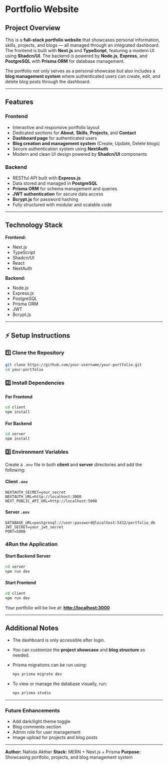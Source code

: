 # Portfolio Website

## Project Overview

This is a **full-stack portfolio website** that showcases personal information, skills, projects, and blogs — all managed through an integrated dashboard. The frontend is built with **Next.js** and **TypeScript**, featuring a modern UI using **Shadcn/UI**. The backend is powered by **Node.js**, **Express**, and **PostgreSQL** with **Prisma ORM** for database management.

The portfolio not only serves as a personal showcase but also includes a **blog management system** where authenticated users can create, edit, and delete blog posts through the dashboard.

---

## Features

###  **Frontend**

* Interactive and responsive portfolio layout
* Dedicated sections for **About**, **Skills**, **Projects**, and **Contact**
* **Dashboard page** for authenticated users
* **Blog creation and management system** (Create, Update, Delete blogs)
* Secure authentication system using **NextAuth**
* Modern and clean UI design powered by **Shadcn/UI** components

### **Backend**

* RESTful API built with **Express.js**
* Data stored and managed in **PostgreSQL**
* **Prisma ORM** for schema management and queries
* **JWT authentication** for secure data access
* **Bcrypt.js** for password hashing
* Fully structured with modular and scalable code

---

## Technology Stack

**Frontend:**

* Next.js
* TypeScript
* Shadcn/UI
* React
* NextAuth

**Backend:**

* Node.js
* Express.js
* PostgreSQL
* Prisma ORM
* JWT
* Bcrypt.js

---

## ⚡ Setup Instructions

### 1️⃣ Clone the Repository

```bash
git clone https://github.com/your-username/your-portfolio.git
cd your-portfolio
```

### 2️⃣ Install Dependencies

#### For Frontend

```bash
cd client
npm install
```

#### For Backend

```bash
cd server
npm install
```

### 3️⃣ Environment Variables

Create a `.env` file in both **client** and **server** directories and add the following:

#### Client `.env`

```
NEXTAUTH_SECRET=your_secret
NEXTAUTH_URL=http://localhost:3000
NEXT_PUBLIC_API_URL=http://localhost:5000
```

#### Server `.env`

```
DATABASE_URL=postgresql://user:password@localhost:5432/portfolio_db
JWT_SECRET=your_jwt_secret
PORT=5000
```

### 4️Run the Application

#### Start Backend Server

```bash
cd server
npm run dev
```

#### Start Frontend

```bash
cd client
npm run dev
```

Your portfolio will be live at:
 **[http://localhost:3000](http://localhost:3000)**

---

## Additional Notes

* The dashboard is only accessible after login.
* You can customize the **project showcase** and **blog structure** as needed.
* Prisma migrations can be run using:

  ```bash
  npx prisma migrate dev
  ```
* To view or manage the database visually, run:

  ```bash
  npx prisma studio
  ```

---

### Future Enhancements

* Add dark/light theme toggle
* Blog comments section
* Admin role for user management
* Image upload for projects and blog posts

---

**Author:** Nahida Akther
**Stack:** MERN + Next.js + Prisma
**Purpose:** Showcasing portfolio, projects, and blog management system
